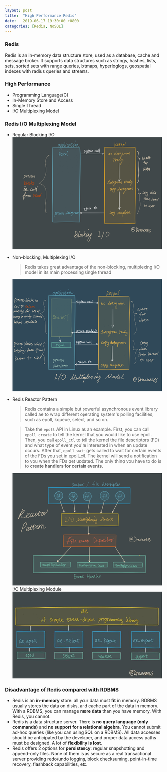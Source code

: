 ```yaml
---
layout: post
title:  "High Performance Redis"
date:   2019-06-17 19:30:00 +0800
categories: [Redis, NoSQL]
---
```

### Redis
Redis is an in-memory data structure store, used as a database, cache and message broker. It supports data structures such as strings, hashes, lists, sets, sorted sets with range queries, bitmaps, hyperloglogs, geospatial indexes with radius queries and streams. 

### High Performance
- Programming Language(C)
- In-Memory Store and Access
- Single Thread
- I/O Multiplexing Model

### Redis I/O Multiplexing Model
- Regular Blocking I/O
    ![Blocking I/O](https://github.com/YouwangDeng/YouwangDeng.github.io/raw/master/static/img/_posts/blocking_io.jpg)
- Non-blocking, Multiplexing I/O

    >Redis takes great advantage of the non-blocking, multiplexing I/O model in its main processing single thread

    ![Multiplexing I/O](https://github.com/YouwangDeng/YouwangDeng.github.io/raw/master/static/img/_posts/multiplexing_io.png)
- Redis Reactor Pattern

    > Redis contains a simple but powerful asynchronous event library called ae to wrap different operating system's polling facilities, such as epoll, kqueue, select, and so on.

    > Take the `epoll` API in Linux as an example. First, you can call `epoll_create` to tell the kernel that you would like to use epoll. Then, you call `epoll_ctl` to tell the kernel the file descriptors (FD) and what type of event you're interested in when an update occurs. After that, `epoll_wait` gets called to wait for certain events of the FDs you set in epoll_ctl. The kernel will send a notification to you when the FDs get updated. The only thing you have to do is to **create handlers for certain events.**

    ![Reactor Pattern](https://github.com/YouwangDeng/YouwangDeng.github.io/raw/master/static/img/_posts/redis_reactor_pattern.jpg)
    I/O Multiplexing Module
    ![I/O multiplexing model](https://github.com/YouwangDeng/YouwangDeng.github.io/raw/master/static/img/_posts/ae_library.jpg)

### [Disadvantage of Redis compared with RDBMS](https://stackoverflow.com/questions/10906246/what-is-the-disadvantage-of-just-using-redis-instead-of-an-rdbms)

- Redis is an **in-memory** store: all your data must **fit** in memory. RDBMS usually stores the data on disks, and cache part of the data in memory. With a RDBMS, you can manage **more data** than you have memory. With Redis, you cannot.
- Redis is a data structure server. There is **no query language (only commands)** and **no support for a relational algebra**. You cannot submit ad-hoc queries (like you can using SQL on a RDBMS). All data accesses should be anticipated by the developer, and proper data access paths must be designed. A lot of **flexibility is lost**.
- Redis offers 2 options for **persistency**: regular snapshotting and append-only files. None of them is as secure as a real transactional server providing redo/undo logging, block checksuming, point-in-time recovery, flashback capabilities, etc.
